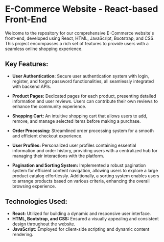 # E-Commerce Website - React-based Front-End

Welcome to the repository for our comprehensive E-Commerce website's front-end, developed using React, HTML, JavaScript, Bootstrap, and CSS. This project encompasses a rich set of features to provide users with a seamless online shopping experience.

## Key Features:

- **User Authentication:** Secure user authentication system with login, register, and forgot password functionalities, all seamlessly integrated with backend APIs.

- **Product Pages:** Dedicated pages for each product, presenting detailed information and user reviews. Users can contribute their own reviews to enhance the community experience.

- **Shopping Cart:** An intuitive shopping cart that allows users to add, remove, and manage selected items before making a purchase.

- **Order Processing:** Streamlined order processing system for a smooth and efficient checkout experience.

- **User Profiles:** Personalized user profiles containing essential information and order history, providing users with a centralized hub for managing their interactions with the platform.

- **Pagination and Sorting System:** Implemented a robust pagination system for efficient content navigation, allowing users to explore a large product catalog effortlessly. Additionally, a sorting system enables users to arrange products based on various criteria, enhancing the overall browsing experience.

## Technologies Used:

- **React:** Utilized for building a dynamic and responsive user interface.
- **HTML, Bootstrap, and CSS:** Ensured a visually appealing and consistent design throughout the website.
- **JavaScript:** Employed for client-side scripting and dynamic content rendering.
